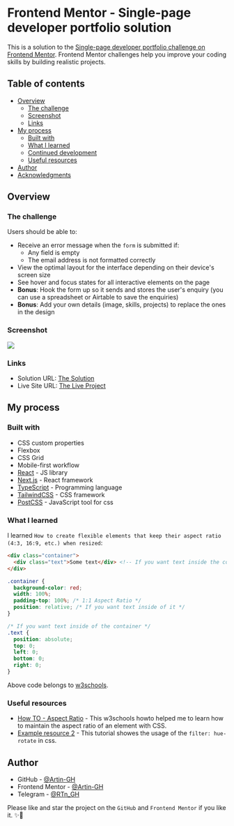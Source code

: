 # Frontend Mentor - Single-page developer portfolio solution

This is a solution to the [Single-page developer portfolio challenge on Frontend Mentor](https://www.frontendmentor.io/challenges/singlepage-developer-portfolio-bBVj2ZPi-x). Frontend Mentor challenges help you improve your coding skills by building realistic projects. 

## Table of contents

- [Overview](#overview)
  - [The challenge](#the-challenge)
  - [Screenshot](#screenshot)
  - [Links](#links)
- [My process](#my-process)
  - [Built with](#built-with)
  - [What I learned](#what-i-learned)
  - [Continued development](#continued-development)
  - [Useful resources](#useful-resources)
- [Author](#author)
- [Acknowledgments](#acknowledgments)

## Overview

### The challenge

Users should be able to:

- Receive an error message when the `form` is submitted if:
  - Any field is empty
  - The email address is not formatted correctly
- View the optimal layout for the interface depending on their device's screen size
- See hover and focus states for all interactive elements on the page
- **Bonus**: Hook the form up so it sends and stores the user's enquiry (you can use a spreadsheet or Airtable to save the enquiries)
- **Bonus**: Add your own details (image, skills, projects) to replace the ones in the design

### Screenshot

![](./screenshots/screenshot.png)


### Links

- Solution URL: [The Solution](https://www.frontendmentor.io/solutions/single-page-portfolio-nextjs-and-typescript-and-tailwind-and-postcss-qgOZfM-x92)
- Live Site URL: [The Live Project](https://single-page-portfolio-orcin.vercel.app)

## My process

### Built with

- CSS custom properties
- Flexbox
- CSS Grid
- Mobile-first workflow
- [React](https://reactjs.org/) - JS library
- [Next.js](https://nextjs.org/) - React framework
- [TypeScript](https://www.typescriptlang.org/) - Programming language
- [TailwindCSS](https://tailwindcss.com/) - CSS framework
- [PostCSS](https://postcss.org/) - JavaScript tool for css


### What I learned

I learned `How to create flexible elements that keep their aspect ratio (4:3, 16:9, etc.) when resized`:

```html
<div class="container"> 
  <div class="text">Some text</div> <!-- If you want text inside the container -->
</div>
```
```css
.container {
  background-color: red;
  width: 100%;
  padding-top: 100%; /* 1:1 Aspect Ratio */
  position: relative; /* If you want text inside of it */
}

/* If you want text inside of the container */
.text {
  position: absolute;
  top: 0;
  left: 0;
  bottom: 0;
  right: 0;
}
```
Above code belongs to [w3schools](https://www.w3schools.com/).

### Useful resources

- [How TO - Aspect Ratio](https://www.w3schools.com/howto/howto_css_aspect_ratio.asp) - This w3schools howto helped me to learn how to maintain the aspect ratio of an element with CSS.
- [Example resource 2](https://developer.mozilla.org/en-US/docs/Web/CSS/filter-function/hue-rotate) - This tutorial showes the usage of the `filter: hue-rotate` in css.

## Author

- GitHub - [@Artin-GH](https://github.com/Artin-GH/)
- Frontend Mentor - [@Artin-GH](https://www.frontendmentor.io/profile/Artin-GH)
- Telegram - [@RTn_GH](https://t.me/RTn_GH)


Please like and star the project on the `GitHub` and `Frontend Mentor` if you like it. ✨💛
